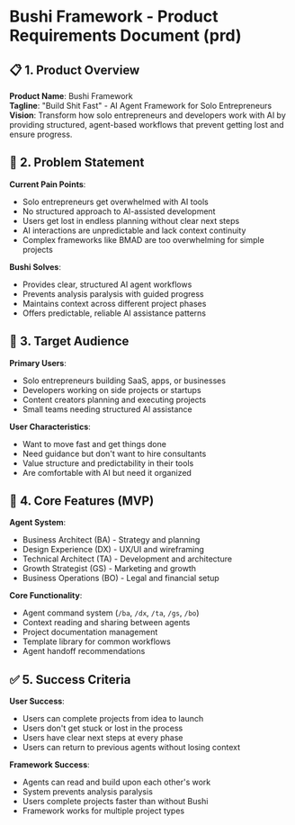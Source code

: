 # Bushi Framework - Product Requirements Document (prd)

## 📋 **1. Product Overview**
**Product Name**: Bushi Framework  
**Tagline**: "Build Shit Fast" - AI Agent Framework for Solo Entrepreneurs  
**Vision**: Transform how solo entrepreneurs and developers work with AI by providing structured, agent-based workflows that prevent getting lost and ensure progress.

## 🎯 **2. Problem Statement**
**Current Pain Points**:
- Solo entrepreneurs get overwhelmed with AI tools
- No structured approach to AI-assisted development
- Users get lost in endless planning without clear next steps
- AI interactions are unpredictable and lack context continuity
- Complex frameworks like BMAD are too overwhelming for simple projects

**Bushi Solves**:
- Provides clear, structured AI agent workflows
- Prevents analysis paralysis with guided progress
- Maintains context across different project phases
- Offers predictable, reliable AI assistance patterns

## 👥 **3. Target Audience**
**Primary Users**:
- Solo entrepreneurs building SaaS, apps, or businesses
- Developers working on side projects or startups
- Content creators planning and executing projects
- Small teams needing structured AI assistance

**User Characteristics**:
- Want to move fast and get things done
- Need guidance but don't want to hire consultants
- Value structure and predictability in their tools
- Are comfortable with AI but need it organized

## 🚀 **4. Core Features (MVP)**
**Agent System**:
- Business Architect (BA) - Strategy and planning
- Design Experience (DX) - UX/UI and wireframing
- Technical Architect (TA) - Development and architecture
- Growth Strategist (GS) - Marketing and growth
- Business Operations (BO) - Legal and financial setup

**Core Functionality**:
- Agent command system (`/ba`, `/dx`, `/ta`, `/gs`, `/bo`)
- Context reading and sharing between agents
- Project documentation management
- Template library for common workflows
- Agent handoff recommendations

## ✅ **5. Success Criteria**
**User Success**:
- Users can complete projects from idea to launch
- Users don't get stuck or lost in the process
- Users have clear next steps at every phase
- Users can return to previous agents without losing context

**Framework Success**:
- Agents can read and build upon each other's work
- System prevents analysis paralysis
- Users complete projects faster than without Bushi
- Framework works for multiple project types
